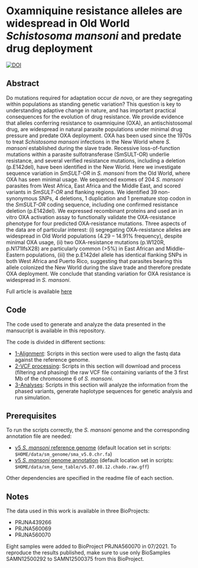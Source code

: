 # Oxamniquine resistance alleles are widespread in Old World *Schistosoma mansoni* and predate drug deployment

[![DOI](https://zenodo.org/badge/DOI/10.5281/zenodo.3370038.svg)](https://doi.org/10.5281/zenodo.3370038)

## Abstract
Do mutations required for adaptation occur *de novo*, or are they segregating within populations as standing genetic variation? This question is key to understanding adaptive change in nature, and has important practical consequences for the evolution of drug resistance. We provide evidence that alleles conferring resistance to oxamniquine (OXA), an antischistosomal drug, are widespread in natural parasite populations under minimal drug pressure and predate OXA deployment. OXA has been used since
the 1970s to treat *Schistosoma mansoni* infections in the New World where *S. mansoni* established during the slave trade. Recessive loss-of-function mutations within a parasite sulfotransferase (SmSULT-OR) underlie resistance, and several verified resistance mutations, including a deletion (p.E142del), have been identified in the New World. Here we investigate sequence variation in *SmSULT-OR* in *S. mansoni* from the Old World, where OXA has seen minimal usage. We sequenced exomes of 204 *S.
mansoni* parasites from West Africa, East Africa and the Middle East, and scored variants in *SmSULT-OR* and flanking regions. We identified 39 non-synonymous SNPs, 4 deletions, 1 duplication and 1 premature stop codon in the *SmSULT-OR* coding sequence, including one confirmed resistance deletion (p.E142del). We expressed recombinant proteins and used an in vitro OXA activation assay to functionally validate the OXA-resistance phenotype for four predicted OXA-resistance mutations. Three
aspects of the data are of particular interest: (i) segregating OXA-resistance alleles are widespread in Old World populations (4.29 – 14.91% frequency), despite minimal OXA usage, (ii) two OXA-resistance mutations (p.W120R, p.N171IfsX28) are particularly common (>5%) in East African and Middle-Eastern populations, (iii) the p.E142del allele has identical flanking SNPs in both West Africa and Puerto Rico, suggesting that parasites bearing this allele colonized the New World during the slave
trade and therefore predate OXA deployment. We conclude that standing variation for OXA resistance is widespread in *S. mansoni*.

Full article is available [here](https://doi.org/10.1371/journal.ppat.1007881)

## Code

The code used to generate and analyze the data presented in the mansucript is available in this repository.

The code is divided in different sections:
* [1-Alignment](1-Alignment/README.md): Scripts in this section were used to align the fastq data against the reference genome.
* [2-VCF processing](2-VCF%20processing/README.md): Scripts in this section will download and process (filtering and phasing) the raw VCF file containing variants of the 3 first Mb of the chromosome 6 of *S. mansoni*.
* [3-Analyses](3-Analyses/README.md): Scripts in this section will analyze the information from the phased variants, generate haplotype sequences for genetic analysis and run simulation.


## Prerequisites

To run the scripts correctly, the *S. mansoni* genome and the corresponding annotation file are needed:
* [v5 *S. mansoni* reference genome](ftp://ftp.sanger.ac.uk/pub/pathogens/Schistosoma/mansoni/Archive/S.mansoni/genome/Assembly-v5/sma_v5.0.chr.fa.gz) (default location set in scripts: `$HOME/data/sm_genome/sma_v5.0.chr.fa`)
* [v5 *S. mansoni* genome annotation](ftp://ftp.sanger.ac.uk/pub/pathogens/Schistosoma/mansoni/Archive/S.mansoni/genome/Gene_models/ARCHIVE/v5.19.05.11.chado.raw.gff) (default location set in scripts: `$HOME/data/sm_Gene_table/v5.07.08.12.chado.raw.gff`)

Other dependencies are specified in the readme file of each section.

## Notes

The data used in this work is available in three BioProjects:
* PRJNA439266
* PRJNA560069
* PRJNA560070

Eight samples were added to BioProject PRJNA560070 in 07/2021. To reproduce the results published, make sure to use only BioSamples SAMN12500292 to SAMN12500375 from this BioProject.
